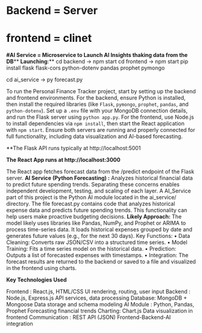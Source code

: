 # Backend = Server
# frontend = clinet
**#AI Service = Microservice to Launch AI Insights thaking data from the DB****
**Launching**:**
cd backend -> npm start
cd frontend -> npm start
pip install flask flask-cors python-dotenv pandas prophet pymongo

cd ai_service -> py forecast.py

To run the Personal Finance Tracker project, start by setting up the backend and frontend environments.
For the backend, ensure Python is installed, then install the required libraries (like `Flask`, `pymongo`, `prophet`, `pandas`, and `python-dotenv`).
Set up a `.env` file with your MongoDB connection details, and run the Flask server using `python app.py`.
For the frontend, use Node.js to install dependencies via `npm install`, then start the React application with `npm start`. 
Ensure both servers are running and properly connected for full functionality, including data visualization and AI-based forecasting.

**The Flask API runs typically at http://localhost:5001

**The React App runs at http://localhost:3000**

The React app fetches forecast data from the /predict endpoint of the Flask server.
**AI Service (Python Forecasting) :** Analyzes historical financial data to predict future spending trends.
Separating these concerns enables independent development, testing, and scaling of each layer.
A AI_Service part of this project is the Python AI module located in the ai_service/ directory. The file forecast.py contains code that analyzes historical expense data and predicts future spending trends. This functionality can help users make proactive budgeting decisions.
**Likely Approach:**
The model likely uses libraries like Pandas, NumPy, and Prophet or ARIMA to process time-series data. It loads historical expenses grouped by date and generates future values (e.g., for the next 30 days).
Key Functions:
•	Data Cleaning: Converts raw JSON/CSV into a structured time series.
•	Model Training: Fits a time series model on the historical data.
•	Prediction: Outputs a list of forecasted expenses with timestamps.
•	Integration: The forecast results are returned to the backend or saved to a file and visualized in the frontend using charts.

**Key Technologies Used**

Frontend :	React.js, HTML/CSS	UI rendering, routing, user input
Backend	: Node.js, Express.js	API services, data processing
Database:	MongoDB + Mongoose	Data storage and schema modeling
AI Module	: Python, Pandas, Prophet	Forecasting financial trends
Charting:	Chart.js	Data visualization in frontend
Communication :	REST API (JSON)	Frontend-Backend-AI integration

